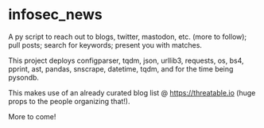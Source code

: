 # infosec_news
A py script to reach out to blogs, twitter, mastodon, etc. (more to follow); pull posts; search for keywords; present you with matches.

This project deploys configparser, tqdm, json, urllib3, requests, os, bs4, pprint, ast, pandas, snscrape, datetime, tqdm, and for the time being pysondb.

This makes use of an already curated blog list @ https://threatable.io (huge props to the people organizing that!).

More to come!
